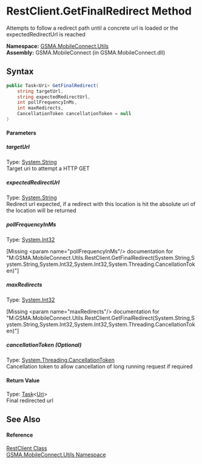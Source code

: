 RestClient.GetFinalRedirect Method
==================================
Attempts to follow a redirect path until a concrete url is loaded or the expectedRedirectUrl is reached

**Namespace:** [GSMA.MobileConnect.Utils][1]  
**Assembly:** GSMA.MobileConnect (in GSMA.MobileConnect.dll)

Syntax
------

```csharp
public Task<Uri> GetFinalRedirect(
	string targetUrl,
	string expectedRedirectUrl,
	int pollFrequencyInMs,
	int maxRedirects,
	CancellationToken cancellationToken = null
)
```

#### Parameters

##### *targetUrl*
Type: [System.String][2]  
Target uri to attempt a HTTP GET

##### *expectedRedirectUrl*
Type: [System.String][2]  
Redirect url expected, if a redirect with this location is hit the absolute uri of the location will be returned

##### *pollFrequencyInMs*
Type: [System.Int32][3]  

[Missing &lt;param name="pollFrequencyInMs"/> documentation for "M:GSMA.MobileConnect.Utils.RestClient.GetFinalRedirect(System.String,System.String,System.Int32,System.Int32,System.Threading.CancellationToken)"]


##### *maxRedirects*
Type: [System.Int32][3]  

[Missing &lt;param name="maxRedirects"/> documentation for "M:GSMA.MobileConnect.Utils.RestClient.GetFinalRedirect(System.String,System.String,System.Int32,System.Int32,System.Threading.CancellationToken)"]


##### *cancellationToken* (Optional)
Type: [System.Threading.CancellationToken][4]  
Cancellation token to allow cancellation of long running request if required

#### Return Value
Type: [Task][5]&lt;[Uri][6]>  
Final redirected url

See Also
--------

#### Reference
[RestClient Class][7]  
[GSMA.MobileConnect.Utils Namespace][1]  

[1]: ../README.md
[2]: http://msdn.microsoft.com/en-us/library/s1wwdcbf
[3]: http://msdn.microsoft.com/en-us/library/td2s409d
[4]: http://msdn.microsoft.com/en-us/library/dd384802
[5]: http://msdn.microsoft.com/en-us/library/dd321424
[6]: http://msdn.microsoft.com/en-us/library/txt7706a
[7]: README.md
[8]: ../../_icons/Help.png
